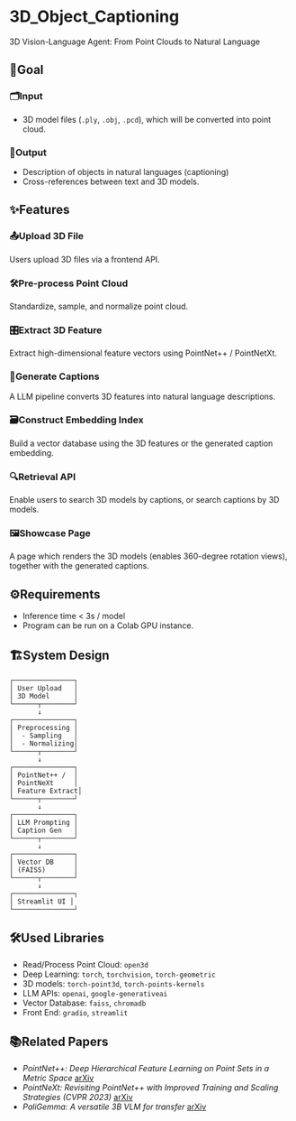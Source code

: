 # 3D_Object_Captioning
3D Vision-Language Agent: From Point Clouds to Natural Language

## 🎯Goal
### 🗂️Input
* 3D model files (`.ply`, `.obj`, `.pcd`), which will be converted into point cloud.

### 📝Output
* Description of objects in natural languages (captioning)
* Cross-references between text and 3D models.

## ✨Features
### 📤Upload 3D File
Users upload 3D files via a frontend API.

### 🛠️Pre-process Point Cloud
Standardize, sample, and normalize point cloud.

### 🎛️Extract 3D Feature
Extract high-dimensional feature vectors using PointNet++ / PointNetXt.

### 💬Generate Captions
A LLM pipeline converts 3D features into natural language descriptions.

### 🗃️Construct Embedding Index
Build a vector database using the 3D features or the generated caption embedding.

### 🔍Retrieval API
Enable users to search 3D models by captions, or search captions by 3D models.

### 🖼️Showcase Page
A page which renders the 3D models (enables 360-degree rotation views), together with the generated captions.

## ⚙️Requirements
* Inference time < 3s / model
* Program can be run on a Colab GPU instance.

## 🏗️System Design
```
┌───────────────┐
│ User Upload   │
│ 3D Model      │
└──────┬────────┘
       ↓
┌───────────────┐
│ Preprocessing │
│  - Sampling   │
│  - Normalizing│
└──────┬────────┘
       ↓
┌───────────────┐
│ PointNet++ /  │
│ PointNeXt     │
│ Feature Extract│
└──────┬────────┘
       ↓
┌───────────────┐
│ LLM Prompting │
│ Caption Gen   │
└──────┬────────┘
       ↓
┌───────────────┐
│ Vector DB     │
│ (FAISS)       │
└──────┬────────┘
       ↓
┌───────────────┐
│ Streamlit UI │
└───────────────┘

```

## 🛠️Used Libraries
* Read/Process Point Cloud: `open3d`
* Deep Learning: `torch`, `torchvision`, `torch-geometric`
* 3D models: `torch-point3d`, `torch-points-kernels`
* LLM APIs: `openai`, `google-generativeai`
* Vector Database: `faiss`, `chromadb`
* Front End: `gradio`, `streamlit`

## 📚Related Papers
* *PointNet++: Deep Hierarchical Feature Learning on Point Sets in a Metric Space* [arXiv](https://arxiv.org/abs/1706.02413)
* *PointNeXt: Revisiting PointNet++ with Improved Training and Scaling Strategies (CVPR 2023)* [arXiv](https://arxiv.org/abs/2206.04670)
* *PaliGemma: A versatile 3B VLM for transfer* [arXiv](https://arxiv.org/abs/2407.07726)
